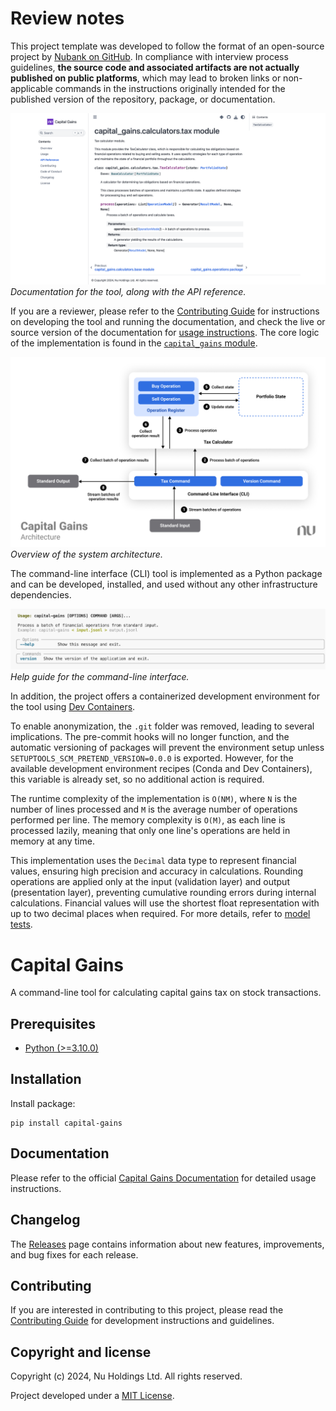 # Review notes

This project template was developed to follow the format of an open-source project by [Nubank on GitHub](https://github.com/nubank). In compliance with interview process guidelines, **the source code and associated artifacts are not actually published on public platforms**, which may lead to broken links or non-applicable commands in the instructions originally intended for the published version of the repository, package, or documentation.

![Documentation](./review-notes/documentation.png)
*Documentation for the tool, along with the API reference.*

If you are a reviewer, please refer to the [Contributing Guide](./CONTRIBUTING.md) for instructions on developing the tool and running the documentation, and check the live or source version of the documentation for [usage instructions](./docs/usage.md). The core logic of the implementation is found in the [`capital_gains` module](./capital_gains).

![Architecture](./review-notes/architecture.png)
*Overview of the system architecture.*

The command-line interface (CLI) tool is implemented as a Python package and can be developed, installed, and used without any other infrastructure dependencies.

![Tool](./review-notes/tool.png)
*Help guide for the command-line interface.*

In addition, the project offers a containerized development environment for the tool using [Dev Containers](https://code.visualstudio.com/docs/devcontainers/containers).

To enable anonymization, the `.git` folder was removed, leading to several implications. The pre-commit hooks will no longer function, and the automatic versioning of packages will prevent the environment setup unless `SETUPTOOLS_SCM_PRETEND_VERSION=0.0.0` is exported. However, for the available development environment recipes (Conda and Dev Containers), this variable is already set, so no additional action is required.

The runtime complexity of the implementation is `O(NM)`, where `N` is the number of lines processed and `M` is the average number of operations performed per line. The memory complexity is `O(M)`, as each line is processed lazily, meaning that only one line's operations are held in memory at any time.

This implementation uses the `Decimal` data type to represent financial values, ensuring high precision and accuracy in calculations. Rounding operations are applied only at the input (validation layer) and output (presentation layer), preventing cumulative rounding errors during internal calculations. Financial values will use the shortest float representation with up to two decimal places when required. For more details, refer to [model tests](./tests/test_models.py).

# Capital Gains

A command-line tool for calculating capital gains tax on stock transactions.

## Prerequisites

- [Python (>=3.10.0)](https://www.python.org)

## Installation

Install package:

```console
pip install capital-gains
```

## Documentation

Please refer to the official [Capital Gains Documentation](https://capital-gains.readthedocs.io) for detailed usage instructions.

## Changelog

The [Releases](https://github.com/nubank/capital-gains/releases) page contains information about new features, improvements, and bug fixes for each release.

## Contributing

If you are interested in contributing to this project, please read the [Contributing Guide](https://capital-gains.readthedocs.io/en/stable/contributing.html) for development instructions and guidelines.

## Copyright and license

Copyright (c) 2024, Nu Holdings Ltd. All rights reserved.

Project developed under a [MIT License](https://capital-gains.readthedocs.io/en/stable/license.html).
